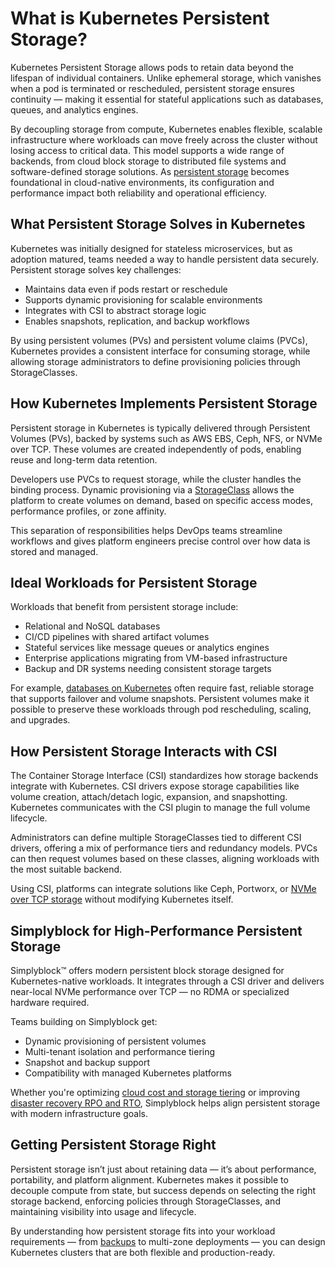 # What is Kubernetes Persistent Storage?

Kubernetes Persistent Storage allows pods to retain data beyond the lifespan of individual containers. Unlike ephemeral storage, which vanishes when a pod is terminated or rescheduled, persistent storage ensures continuity — making it essential for stateful applications such as databases, queues, and analytics engines.

By decoupling storage from compute, Kubernetes enables flexible, scalable infrastructure where workloads can move freely across the cluster without losing access to critical data. This model supports a wide range of backends, from cloud block storage to distributed file systems and software-defined storage solutions. As [persistent storage](https://en.wikipedia.org/wiki/Kubernetes#Storage) becomes foundational in cloud-native environments, its configuration and performance impact both reliability and operational efficiency.

## What Persistent Storage Solves in Kubernetes

Kubernetes was initially designed for stateless microservices, but as adoption matured, teams needed a way to handle persistent data securely. Persistent storage solves key challenges:

- Maintains data even if pods restart or reschedule  
- Supports dynamic provisioning for scalable environments  
- Integrates with CSI to abstract storage logic  
- Enables snapshots, replication, and backup workflows

By using persistent volumes (PVs) and persistent volume claims (PVCs), Kubernetes provides a consistent interface for consuming storage, while allowing storage administrators to define provisioning policies through StorageClasses.

## How Kubernetes Implements Persistent Storage

Persistent storage in Kubernetes is typically delivered through Persistent Volumes (PVs), backed by systems such as AWS EBS, Ceph, NFS, or NVMe over TCP. These volumes are created independently of pods, enabling reuse and long-term data retention.

Developers use PVCs to request storage, while the cluster handles the binding process. Dynamic provisioning via a [StorageClass](https://kubernetes.io/docs/concepts/storage/storage-classes/) allows the platform to create volumes on demand, based on specific access modes, performance profiles, or zone affinity.

This separation of responsibilities helps DevOps teams streamline workflows and gives platform engineers precise control over how data is stored and managed.

## Ideal Workloads for Persistent Storage

Workloads that benefit from persistent storage include:

- Relational and NoSQL databases  
- CI/CD pipelines with shared artifact volumes  
- Stateful services like message queues or analytics engines  
- Enterprise applications migrating from VM-based infrastructure  
- Backup and DR systems needing consistent storage targets  

For example, [databases on Kubernetes](https://www.simplyblock.io/use-cases/database-on-kubernetes/) often require fast, reliable storage that supports failover and volume snapshots. Persistent volumes make it possible to preserve these workloads through pod rescheduling, scaling, and upgrades.

## How Persistent Storage Interacts with CSI

The Container Storage Interface (CSI) standardizes how storage backends integrate with Kubernetes. CSI drivers expose storage capabilities like volume creation, attach/detach logic, expansion, and snapshotting. Kubernetes communicates with the CSI plugin to manage the full volume lifecycle.

Administrators can define multiple StorageClasses tied to different CSI drivers, offering a mix of performance tiers and redundancy models. PVCs can then request volumes based on these classes, aligning workloads with the most suitable backend.

Using CSI, platforms can integrate solutions like Ceph, Portworx, or [NVMe over TCP storage](https://www.simplyblock.io/use-cases/nvme-over-tcp-storage/) without modifying Kubernetes itself.

## Simplyblock for High-Performance Persistent Storage

Simplyblock™ offers modern persistent block storage designed for Kubernetes-native workloads. It integrates through a CSI driver and delivers near-local NVMe performance over TCP — no RDMA or specialized hardware required.

Teams building on Simplyblock get:

- Dynamic provisioning of persistent volumes  
- Multi-tenant isolation and performance tiering  
- Snapshot and backup support  
- Compatibility with managed Kubernetes platforms  

Whether you're optimizing [cloud cost and storage tiering](https://www.simplyblock.io/use-cases/cloud-cost-optimization-aws-storage-tiering/) or improving [disaster recovery RPO and RTO](https://www.simplyblock.io/use-cases/reduction-of-rpo-rto/), Simplyblock helps align persistent storage with modern infrastructure goals.

## Getting Persistent Storage Right

Persistent storage isn’t just about retaining data — it’s about performance, portability, and platform alignment. Kubernetes makes it possible to decouple compute from state, but success depends on selecting the right storage backend, enforcing policies through StorageClasses, and maintaining visibility into usage and lifecycle.

By understanding how persistent storage fits into your workload requirements — from [backups](https://www.simplyblock.io/use-cases/kubernetes-backup/) to multi-zone deployments — you can design Kubernetes clusters that are both flexible and production-ready.
